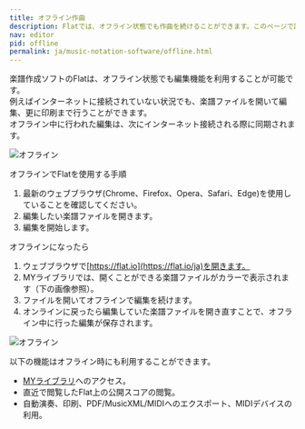 ```yaml
---
title: オフライン作曲
description: Flatでは、オフライン状態でも作曲を続けることができます。このページで詳しく確認しましょう。
nav: editor
pid: offline
permalink: ja/music-notation-software/offline.html
---
```


楽譜作成ソフトのFlatは、オフライン状態でも編集機能を利用することが可能です。
<br>例えばインターネットに接続されていない状況でも、楽譜ファイルを開いて編集、更に印刷まで行うことができます。
<br>オフライン中に行われた編集は、次にインターネット接続される際に同期されます。

![オフライン](/help/assets/img/editor/offline.gif)

オフラインでFlatを使用する手順

1. 最新のウェブブラウザ(Chrome、Firefox、Opera、Safari、Edge)を使用していることを確認してください。
2. 編集したい楽譜ファイルを開きます。
3. 編集を開始します。

オフラインになったら

1. ウェブブラウザで[https://flat.io](https://flat.io/ja)を開きます。
2. MYライブラリでは、開くことができる楽譜ファイルがカラーで表示されます（下の画像参照）。
3. ファイルを開いてオフラインで編集を続けます。
4. オンラインに戻ったら編集していた楽譜ファイルを開き直すことで、オフライン中に行った編集が保存されます。

![オフライン](/help/assets/img/editor/offline-library.png)

以下の機能はオフライン時にも利用することができます。

* [MYライブラリ](https://flat.io/my-library)へのアクセス。
* 直近で閲覧したFlat上の公開スコアの閲覧。
* 自動演奏、印刷、PDF/MusicXML/MIDIへのエクスポート、MIDIデバイスの利用。